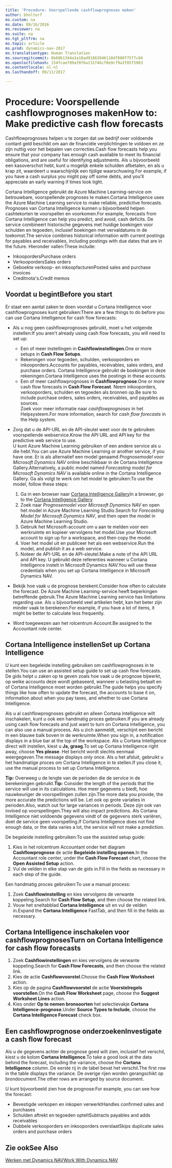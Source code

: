 ```yaml
---
title: 'Procedure: Voorspellende cashflowprognoses maken'
author: bholtorf
ms.custom: na
ms.date: 09/16/2016
ms.reviewer: na
ms.suite: na
ms.tgt_pltfrm: na
ms.topic: article
ms.prod: dynamics-nav-2017
ms.translationtype: Human Translation
ms.sourcegitcommit: 6b60b1344a1e18ad91863046110df880f75f7c04
ms.openlocfilehash: 154fcaef89af0f6a131f4bcf0e9cf9a3f85f5903
ms.contentlocale: nl-nl
ms.lasthandoff: 09/11/2017

---
```


# <a name="how-to-make-predictive-cash-flow-forecasts"></a><span data-ttu-id="0eed8-102">Procedure: Voorspellende cashflowprognoses maken</span><span class="sxs-lookup"><span data-stu-id="0eed8-102">How to: Make predictive cash flow forecasts</span></span>
<span data-ttu-id="0eed8-103">Cashflowprognoses helpen u te zorgen dat uw bedrijf over voldoende contant geld beschikt om aan de financiële verplichtingen te voldoen en ze zijn nuttig voor het bepalen van correcties.</span><span class="sxs-lookup"><span data-stu-id="0eed8-103">Cash flow forecasts help you ensure that your company has enough cash available to meet its financial obligations, and are useful for identifying adjustments.</span></span> <span data-ttu-id="0eed8-104">Als u bijvoorbeeld een kasoverschot hebt, kunt u mogelijk enkele schulden afbetalen, en als u krap zit, waardeert u waarschijnlijk een tijdige waarschuwing.</span><span class="sxs-lookup"><span data-stu-id="0eed8-104">For example, if you have a cash surplus you might pay off some debts, and you'll appreciate an early warning if times look tight.</span></span> 

<span data-ttu-id="0eed8-105">Cortana Intelligence gebruikt de Azure Machine Learning-service om betrouwbare, voorspellende prognoses te maken.</span><span class="sxs-lookup"><span data-stu-id="0eed8-105">Cortana Intelligence uses the Azure Machine Learning service to make reliable, predictive forecasts.</span></span> <span data-ttu-id="0eed8-106">Prognoses van Cortana Intelligence kunnen u bijvoorbeeld helpen cashtekorten te voorspellen en voorkomen.</span><span class="sxs-lookup"><span data-stu-id="0eed8-106">For example, forecasts from Cortana Intelligence can help you predict, and avoid, cash deficits.</span></span> <span data-ttu-id="0eed8-107">De service combineert historische gegevens met huidige boekingen voor schulden en tegoeden, inclusief boekingen met vervaldatums in de toekomst.</span><span class="sxs-lookup"><span data-stu-id="0eed8-107">The service combines historical information with current postings for payables and receivables, including postings with due dates that are in the future.</span></span> <span data-ttu-id="0eed8-108">Hieronder vallen:</span><span class="sxs-lookup"><span data-stu-id="0eed8-108">These include:</span></span>
* <span data-ttu-id="0eed8-109">Inkooporders</span><span class="sxs-lookup"><span data-stu-id="0eed8-109">Purchase orders</span></span>
* <span data-ttu-id="0eed8-110">Verkooporders</span><span class="sxs-lookup"><span data-stu-id="0eed8-110">Sales orders</span></span>
* <span data-ttu-id="0eed8-111">Geboekte verkoop- en inkoopfacturen</span><span class="sxs-lookup"><span data-stu-id="0eed8-111">Posted sales and purchase invoices</span></span>
* <span data-ttu-id="0eed8-112">Creditnota's.</span><span class="sxs-lookup"><span data-stu-id="0eed8-112">Credit memos</span></span>

## <a name="before-you-start"></a><span data-ttu-id="0eed8-113">Voordat u begint</span><span class="sxs-lookup"><span data-stu-id="0eed8-113">Before you start</span></span>  
<span data-ttu-id="0eed8-114">Er staat een aantal zaken te doen voordat u Cortana Intelligence voor cashflowprognoses kunt gebruiken:</span><span class="sxs-lookup"><span data-stu-id="0eed8-114">There are a few things to do before you can use Cortana Intelligence for cash flow forecasts:</span></span> 
* <span data-ttu-id="0eed8-115">Als u nog geen cashflowprognoses gebruikt, moet u het volgende instellen:</span><span class="sxs-lookup"><span data-stu-id="0eed8-115">If you aren't already using cash flow forecasts, you will need to set up:</span></span>
    * <span data-ttu-id="0eed8-116">Een of meer instellingen in **Cashflowinstellingen**.</span><span class="sxs-lookup"><span data-stu-id="0eed8-116">One or more setups in **Cash Flow Setups**.</span></span> 
    * <span data-ttu-id="0eed8-117">Rekeningen voor tegoeden, schulden, verkooporders en inkooporders.</span><span class="sxs-lookup"><span data-stu-id="0eed8-117">Accounts for payables, receivables, sales orders, and purchase orders.</span></span> <span data-ttu-id="0eed8-118">Cortana Intelligence gebruikt de boekingen in deze rekeningen.</span><span class="sxs-lookup"><span data-stu-id="0eed8-118">Cortana Intelligence uses the postings in these accounts.</span></span>
    * <span data-ttu-id="0eed8-119">Een of meer cashflowprognoses in **Cashflowprognose**.</span><span class="sxs-lookup"><span data-stu-id="0eed8-119">One or more cash flow forecasts in **Cash Flow Forecast**.</span></span> <span data-ttu-id="0eed8-120">Neem inkooporders, verkooporders, schulden en tegoeden als bronnen op.</span><span class="sxs-lookup"><span data-stu-id="0eed8-120">Be sure to include purchase orders, sales orders, receivables, and payables as sources.</span></span>  
    <span data-ttu-id="0eed8-121">Zoek voor meer informatie naar _cashflowprognoses_ in het Helpsysteem.</span><span class="sxs-lookup"><span data-stu-id="0eed8-121">For more information, search for _cash flow forecasts_ in the Help system.</span></span> 
* <span data-ttu-id="0eed8-122">Zorg dat u de API-URL en de API-sleutel weet voor de te gebruiken voorspellende webservice.</span><span class="sxs-lookup"><span data-stu-id="0eed8-122">Know the API URL and API key for the predictive web service to use.</span></span>  
    <span data-ttu-id="0eed8-123">U kunt Azure Machine Learning gebruiken of een andere service als u die hebt.</span><span class="sxs-lookup"><span data-stu-id="0eed8-123">You can use Azure Machine Learning or another service, if you have one.</span></span> <span data-ttu-id="0eed8-124">Er is als alternatief een model genaamd _Prognosemodel voor Microsoft Dynamics NAV_ online beschikbaar in de Cortana Intelligence Gallery.</span><span class="sxs-lookup"><span data-stu-id="0eed8-124">Alternatively, a public model named _Forecasting model for Microsoft Dynamics NAV_ is available online in the Cortana Intelligence Gallery.</span></span> <span data-ttu-id="0eed8-125">Ga als volgt te werk om het model te gebruiken:</span><span class="sxs-lookup"><span data-stu-id="0eed8-125">To use the model, follow these steps:</span></span>

    1. <span data-ttu-id="0eed8-126">Ga in een browser naar [Cortana Intelligence Gallery](https://go.microsoft.com/fwlink/?linkid=828352)</span><span class="sxs-lookup"><span data-stu-id="0eed8-126">In a browser, go to the [Cortana Intelligence Gallery](https://go.microsoft.com/fwlink/?linkid=828352)</span></span>
    2. <span data-ttu-id="0eed8-127">Zoek naar _Prognosemodel voor Microsoft Dynamics NAV_ en open het model in Azure Machine Learning Studio.</span><span class="sxs-lookup"><span data-stu-id="0eed8-127">Search for _Forecasting Model for Microsoft Dynamics NAV_, and then open the model in Azure Machine Learning Studio.</span></span>
    3. <span data-ttu-id="0eed8-128">Gebruik het Microsoft-account om u aan te melden voor een werkruimte en kopieer vervolgens het model.</span><span class="sxs-lookup"><span data-stu-id="0eed8-128">Use your Microsoft account to sign up for a workspace, and then copy the model.</span></span>
    4. <span data-ttu-id="0eed8-129">Voer het model uit en publiceer het als een webservice.</span><span class="sxs-lookup"><span data-stu-id="0eed8-129">Run the model, and publish it as a web service.</span></span>
    5. <span data-ttu-id="0eed8-130">Noteer de API-URL en de API-sleutel.</span><span class="sxs-lookup"><span data-stu-id="0eed8-130">Make a note of the API URL and API key.</span></span> <span data-ttu-id="0eed8-131">U gebruikt deze referenties wanneer u Cortana Intelligence instelt in Microsoft Dynamics NAV.</span><span class="sxs-lookup"><span data-stu-id="0eed8-131">You will use these credentials when you set up Cortana Intelligence in Microsoft Dynamics NAV.</span></span>  

* <span data-ttu-id="0eed8-132">Bekijk hoe vaak u de prognose berekent.</span><span class="sxs-lookup"><span data-stu-id="0eed8-132">Consider how often to calculate the forecast.</span></span> <span data-ttu-id="0eed8-133">De Azure Machine Learning-service heeft beperkingen betreffende gebruik.</span><span class="sxs-lookup"><span data-stu-id="0eed8-133">The Azure Machine Learning service has limitations regarding use.</span></span> <span data-ttu-id="0eed8-134">Als u bijvoorbeeld veel artikelen hebt, kan het beter zijn minder vaak te berekenen.</span><span class="sxs-lookup"><span data-stu-id="0eed8-134">For example, if you have a lot of items, it might be better to calculate less frequently.</span></span> 
* <span data-ttu-id="0eed8-135">Word toegewezen aan het rolcentrum Account.</span><span class="sxs-lookup"><span data-stu-id="0eed8-135">Be assigned to the Accountant role center.</span></span> 

## <a name="set-up-cortana-intelligence"></a><span data-ttu-id="0eed8-136">Cortana Intelligence instellen</span><span class="sxs-lookup"><span data-stu-id="0eed8-136">Set up Cortana Intelligence</span></span>
<span data-ttu-id="0eed8-137">U kunt een begeleide instelling gebruiken om cashflowprognoses in te stellen.</span><span class="sxs-lookup"><span data-stu-id="0eed8-137">You can use an assisted setup guide to set up cash flow forecasts.</span></span> <span data-ttu-id="0eed8-138">De gids helpt u zaken op te geven zoals hoe vaak u de prognose bijwerkt, op welke accounts deze wordt gebaseerd, wanneer u belasting betaalt en of Cortana Intelligence moet worden gebruikt.</span><span class="sxs-lookup"><span data-stu-id="0eed8-138">The guide helps you specify things like how often to update the forecast, the accounts to base it on, information about when you pay taxes, and whether to use Cortana Intelligence.</span></span>  

<span data-ttu-id="0eed8-139">Als u al cashflowprognoses gebruikt en alleen Cortana Intelligence wilt inschakelen, kunt u ook een handmatig proces gebruiken.</span><span class="sxs-lookup"><span data-stu-id="0eed8-139">If you are already using cash flow forecasts and just want to turn on Cortana Intelligence, you can also use a manual process.</span></span> <span data-ttu-id="0eed8-140">Als u zich aanmeldt, verschijnt een bericht in een blauwe balk boven in de werkruimte.</span><span class="sxs-lookup"><span data-stu-id="0eed8-140">When you sign in, a notification displays in a blue bar at the top of the workspace.</span></span> <span data-ttu-id="0eed8-141">Als u Cortana Intelligence direct wilt instellen, kiest u **Ja, graag**.</span><span class="sxs-lookup"><span data-stu-id="0eed8-141">To set up Cortana Intelligence right away, choose **Yes please**.</span></span> <span data-ttu-id="0eed8-142">Het bericht wordt slechts eenmaal weergegeven.</span><span class="sxs-lookup"><span data-stu-id="0eed8-142">The message displays only once.</span></span> <span data-ttu-id="0eed8-143">Als u het afsluit, gebruikt u het handmatige proces om Cortana Intelligence in te stellen.</span><span class="sxs-lookup"><span data-stu-id="0eed8-143">If you close it, use the manual process to set up Cortana Intelligence.</span></span>  

<span data-ttu-id="0eed8-144">**Tip:** Overweeg u de lengte van de perioden die de service in de berekeningen gebruikt.</span><span class="sxs-lookup"><span data-stu-id="0eed8-144">**Tip:** Consider the length of the periods that the service will use in its calculations.</span></span> <span data-ttu-id="0eed8-145">Hoe meer gegevens u biedt, hoe nauwkeuriger de voorspellingen zullen zijn.</span><span class="sxs-lookup"><span data-stu-id="0eed8-145">The more data you provide, the more accurate the predictions will be.</span></span> <span data-ttu-id="0eed8-146">Let ook op grote variaties in perioden.</span><span class="sxs-lookup"><span data-stu-id="0eed8-146">Also, watch out for large variances in periods.</span></span> <span data-ttu-id="0eed8-147">Deze zijn ook van invloed op voorspellingen.</span><span class="sxs-lookup"><span data-stu-id="0eed8-147">They will also impact predictions.</span></span> <span data-ttu-id="0eed8-148">Als Cortana Intelligence niet voldoende gegevens vindt of de gegevens sterk variëren, doet de service geen voorspelling.</span><span class="sxs-lookup"><span data-stu-id="0eed8-148">If Cortana Intelligence does not find enough data, or the data varies a lot, the service will not make a prediction.</span></span> 

<span data-ttu-id="0eed8-149">De begeleide instelling gebruiken:</span><span class="sxs-lookup"><span data-stu-id="0eed8-149">To use the assisted setup guide:</span></span>
1. <span data-ttu-id="0eed8-150">Kies in het rolcentrum Accountant onder het diagram **Cashflowprognose** de actie **Begeleide instelling openen**.</span><span class="sxs-lookup"><span data-stu-id="0eed8-150">In the Accountant role center, under the **Cash Flow Forecast** chart, choose the **Open Assisted Setup** action.</span></span>
2. <span data-ttu-id="0eed8-151">Vul de velden in elke stap van de gids in.</span><span class="sxs-lookup"><span data-stu-id="0eed8-151">Fill in the fields as necessary in each step of the guide.</span></span>

<span data-ttu-id="0eed8-152">Een handmatig proces gebruiken:</span><span class="sxs-lookup"><span data-stu-id="0eed8-152">To use a manual process:</span></span>
1. <span data-ttu-id="0eed8-153">Zoek **Cashflowinstelling** en kies vervolgens de verwante koppeling.</span><span class="sxs-lookup"><span data-stu-id="0eed8-153">Search for **Cash Flow Setup**, and then choose the related link.</span></span>
2. <span data-ttu-id="0eed8-154">Vouw het sneltabblad **Cortana Intelligence** uit en vul de velden in.</span><span class="sxs-lookup"><span data-stu-id="0eed8-154">Expand the **Cortana Intelligence** FastTab, and then fill in the fields as necessary.</span></span>

## <a name="turn-on-cortana-intelligence-for-cash-flow-forecasts"></a><span data-ttu-id="0eed8-155">Cortana Intelligence inschakelen voor cashflowprognoses</span><span class="sxs-lookup"><span data-stu-id="0eed8-155">Turn on Cortana Intelligence for cash flow forecasts</span></span>
1. <span data-ttu-id="0eed8-156">Zoek **Cashflowinstellingen** en kies vervolgens de verwante koppeling.</span><span class="sxs-lookup"><span data-stu-id="0eed8-156">Search for **Cash Flow Forecasts**, and then choose the related link.</span></span>
2. <span data-ttu-id="0eed8-157">Kies de actie **Cashflowvoorstel**.</span><span class="sxs-lookup"><span data-stu-id="0eed8-157">Choose the **Cash Flow Worksheet** action.</span></span>
3. <span data-ttu-id="0eed8-158">Kies op de pagina **Cashflowvoorstel** de actie **Voorstelregels voorstellen**.</span><span class="sxs-lookup"><span data-stu-id="0eed8-158">On the **Cash Flow Worksheet** page, choose the **Suggest Worksheet Lines** action.</span></span>  
4. <span data-ttu-id="0eed8-159">Kies onder **Op te nemen bronsoorten** het selectievakje **Cortana Intelligence-prognose**.</span><span class="sxs-lookup"><span data-stu-id="0eed8-159">Under **Source Types to Include**, choose the **Cortana Intelligence Forecast** check box.</span></span>

## <a name="investigate-a-cash-flow-forecast"></a><span data-ttu-id="0eed8-160">Een cashflowprognose onderzoeken</span><span class="sxs-lookup"><span data-stu-id="0eed8-160">Investigate a cash flow forecast</span></span>
<span data-ttu-id="0eed8-161">Als u de gegevens achter de prognose goed wilt zien, inclusief het verschil, kiest u de kolom **Cortana Intelligence**.</span><span class="sxs-lookup"><span data-stu-id="0eed8-161">To take a good look at the data behind the forecast, including the variance, choose the **Cortana Intelligence** column.</span></span> <span data-ttu-id="0eed8-162">De eerste rij in de tabel bevat het verschil.</span><span class="sxs-lookup"><span data-stu-id="0eed8-162">The first row in the table displays the variance.</span></span> <span data-ttu-id="0eed8-163">De overige rijen worden gerangschikt op brondocument.</span><span class="sxs-lookup"><span data-stu-id="0eed8-163">The other rows are arranged by source document.</span></span>  

<span data-ttu-id="0eed8-164">U kunt bijvoorbeeld zien hoe de prognose:</span><span class="sxs-lookup"><span data-stu-id="0eed8-164">For example, you can see how the forecast:</span></span>    
* <span data-ttu-id="0eed8-165">Bevestigde verkopen en inkopen verwerkt</span><span class="sxs-lookup"><span data-stu-id="0eed8-165">Handles confirmed sales and purchases</span></span> 
* <span data-ttu-id="0eed8-166">Schulden aftrekt en tegoeden optelt</span><span class="sxs-lookup"><span data-stu-id="0eed8-166">Subtracts payables and adds receivables</span></span>
* <span data-ttu-id="0eed8-167">Dubbele verkooporders en inkooporders overslaat</span><span class="sxs-lookup"><span data-stu-id="0eed8-167">Skips duplicate sales orders and purchase orders</span></span>

## <a name="see-also"></a><span data-ttu-id="0eed8-168">Zie ook</span><span class="sxs-lookup"><span data-stu-id="0eed8-168">See Also</span></span>  
[<span data-ttu-id="0eed8-169">Werken met Dynamics NAV</span><span class="sxs-lookup"><span data-stu-id="0eed8-169">Work With Dynamics NAV</span></span>](ui-work-product.md)

